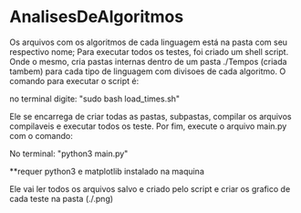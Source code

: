 # AnalisesDeAlgoritmos
Os arquivos com os algoritmos de cada linguagem está na pasta com seu respectivo nome;
Para executar todos os testes, foi criado um shell script. Onde o mesmo, cria pastas internas dentro de um pasta ./Tempos (criada tambem) para cada tipo de linguagem com divisoes de cada algoritmo.
O comando para executar o script é:

no terminal digite: "sudo bash load_times.sh"

Ele se encarrega de criar todas as pastas, subpastas, compilar os arquivos compilaveis e executar todos os teste.
Por fim, execute o arquivo main.py com o comando:

No terminal: "python3 main.py"

**requer python3 e matplotlib instalado na maquina

Ele vai ler todos os arquivos salvo e criado pelo script e criar os grafico de cada teste na pasta (./.png)

